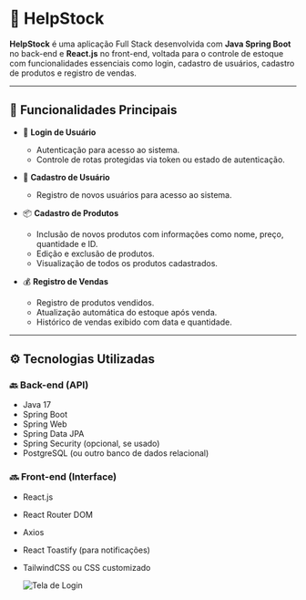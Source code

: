# 🛒 HelpStock

**HelpStock** é uma aplicação Full Stack desenvolvida com **Java Spring Boot** no back-end e **React.js** no front-end, voltada para o controle de estoque com funcionalidades essenciais como login, cadastro de usuários, cadastro de produtos e registro de vendas.

---

## 📌 Funcionalidades Principais

- 🔐 **Login de Usuário**
  - Autenticação para acesso ao sistema.
  - Controle de rotas protegidas via token ou estado de autenticação.

- 📝 **Cadastro de Usuário**
  - Registro de novos usuários para acesso ao sistema.

- 📦 **Cadastro de Produtos**
  - Inclusão de novos produtos com informações como nome, preço, quantidade e ID.
  - Edição e exclusão de produtos.
  - Visualização de todos os produtos cadastrados.

- 💰 **Registro de Vendas**
  - Registro de produtos vendidos.
  - Atualização automática do estoque após venda.
  - Histórico de vendas exibido com data e quantidade.

---

## ⚙️ Tecnologias Utilizadas

### 🔙 Back-end (API)
- Java 17
- Spring Boot
- Spring Web
- Spring Data JPA
- Spring Security (opcional, se usado)
- PostgreSQL (ou outro banco de dados relacional)

### 🔜 Front-end (Interface)
- React.js
- React Router DOM
- Axios
- React Toastify (para notificações)
- TailwindCSS ou CSS customizado

  ![Tela de Login](./assets/tela-login.png)



